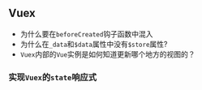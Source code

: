 ## Vuex

* 为什么要在`beforeCreated`钩子函数中混入
* 为什么在`_data`和`$data`属性中没有`$store`属性?
* `Vuex`内部的`Vue`实例是如何知道更新哪个地方的视图的？
### 实现`Vuex`的`state`响应式

